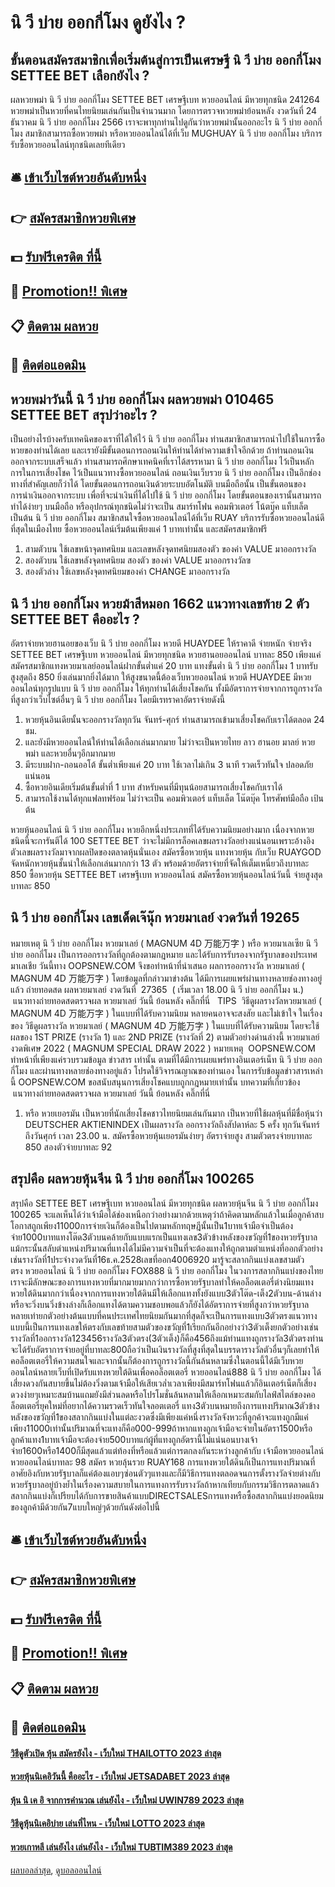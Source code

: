 # นิ วี บ่าย ออกกี่โมง ดูยังไง ?
## ขั้นตอนสมัครสมาชิกเพื่อเริ่มต้นสู่การเป็นเศรษฐี นิ วี บ่าย ออกกี่โมง SETTEE BET เลือกยังไง ?
ผลหวยพม่า นิ วี บ่าย ออกกี่โมง SETTEE BET เศรษฐีเบท หวยออนไลน์ มีหวยทุกชนิด 241264 หวยพม่าเป็นหวยที่คนไทยนิยมเล่นกันเป็นจำนวนมาก โดยการตรวจหวยพม่าย้อนหลัง งวดวันที่ 24 ธันวาคม นิ วี บ่าย ออกกี่โมง 2566 เราจะพาทุกท่านไปดูกันว่าหวยพม่านั้นออกอะไร นิ วี บ่าย ออกกี่โมง สมาชิกสามารถซื้อหวยพม่า หรือหวยออนไลน์ได้ที่เว็บ MUGHUAY นิ วี บ่าย ออกกี่โมง บริการรับซื้อหวยออนไลน์ทุกชนิดเลยทีเดียว

## 🛎 [เข้าเว็บไซต์หวยอันดับหนึ่ง](https://bit.ly/3BG5bNw)
## 👉 [สมัครสมาชิกหวยพิเศษ](https://bit.ly/3BG5bNw)
## 💵 [รับฟรีเครดิต ที่นี้](https://bit.ly/3C3mvgS)
## 👑 [Promotion!! พิเศษ](https://bit.ly/3C3mvgS)
## 📋 [ติดตาม ผลหวย](https://bit.ly/3C3mvgS)
## 📱 [ติดต่อแอดมิน](https://bit.ly/3C3mvgS)

## หวยพม่าวันนี้ นิ วี บ่าย ออกกี่โมง ผลหวยพม่า 010465 SETTEE BET สรุปว่าอะไร ?
เป็นอย่างไรบ้างครับเทคนิคของเราที่ได้ให้ไว้ นิ วี บ่าย ออกกี่โมง ท่านสมาชิกสามารถนำไปใช้ในการซื้อหวยของท่านได้เลย และเรายังมีขั้นตอนการถอนเงินให้ท่านได้ทำความเข้าใจอีกด้วย ถ้าท่านถอนเงินออกจากระบบเสร็จแล้ว ท่านสามารถศึกษาเทคนิคที่เราได้สรรหามา นิ วี บ่าย ออกกี่โมง ไว้เป็นหลักการในการเสี่ยงโชค ไว้เป็นแนวทางซื้อหวยออนไลน์
ถอนเงินเว็บรวย นิ วี บ่าย ออกกี่โมง เป็นอีกช่องทางที่สำคัญเลยก็ว่าได้ โดยขั้นตอนการถอนเงินด้วยระบบอัตโนมัติ บนมือถือนั้น เป็นขั้นตอนของการนำเงินออกจากระบบ เพื่อที่จะนำเงินที่ได้ไปใช้ นิ วี บ่าย ออกกี่โมง โดยขั้นตอนของเรานั้นสามารถทำได้ง่ายๆ บนมือถือ หรืออุปกรณ์ทุกชนิดไม่ว่าจะเป็น สมาร์ทโฟน คอมพิวเตอร์ โน้ตบุ๊ค แท็บเล็ต เป็นต้น นิ วี บ่าย ออกกี่โมง สมาชิกสนใจซื้อหวยออนไลน์ได้ที่เว็บ RUAY บริการรับซื้อหวยออนไลน์ดีที่สุดในเมืองไทย ซื้อหวยออนไลน์เริ่มต้นเพียงแค่ 1 บาทเท่านั้น และสมัครสมาชิกฟรี
1. สามตัวบน ใช้เลขหน้าจุดทศนิยม และเลขหลังจุดทศนิยมสองตัว ของค่า VALUE มาออกรางวัล
2. สองตัวบน ใช้เลขหลังจุดทศนิยม สองตัว ของค่า VALUE มาออกรางวัลฃ
3. สองตัวล่าง ใช้เลขหลังจุดทศนิยมของค่า CHANGE มาออกรางวัล

## นิ วี บ่าย ออกกี่โมง หวยม้าสีหมอก 1662 แนวทางเลขท้าย 2 ตัว SETTEE BET คืออะไร ?
อัตราจ่ายหวยฮานอยของเว็บ นิ วี บ่าย ออกกี่โมง หวยดี HUAYDEE ให้ราคาดี จ่ายหนัก จ่ายจริง SETTEE BET เศรษฐีเบท หวยออนไลน์ มีหวยทุกชนิด หวยฮานอยออนไลน์ บาทละ 850 เพียงแค่สมัครสมาชิกแทงหวยมาเลย์ออนไลน์ฝากขั้นต่ำแค่ 20 บาท แทงขั้นต่ำ นิ วี บ่าย ออกกี่โมง 1 บาทรับสูงสุดถึง 850 ยิ่งเล่นมากยิ่งได้มาก ให้สูงขนาดนี้ต้องเว็บหวยออนไลน์ หวยดี HUAYDEE มีหวยออนไลน์ทุกรูปแบบ นิ วี บ่าย ออกกี่โมง ให้ทุกท่านได้เสี่ยงโชคกัน ทั้งมีอัตราการจ่ายจากการถูกรางวัลที่สูงกว่าเว็บไซต์อื่นๆ นิ วี บ่าย ออกกี่โมง โดยมีเรทราคาอัตราจ่ายดังนี้
1. หวยหุ้นอินเดียนั้นจะออกรางวัลทุกวัน จันทร์-ศุกร์ ท่านสามารถเข้ามาเสี่ยงโชคกับเราได้ตลอด 24 ชม.
2. และยังมีหวยออนไลน์ให้ท่านได้เลือกเล่นมากมาย ไม่ว่าจะเป็นหวยไทย ลาว ฮานอย มาลย์ หวยพม่า และหวยอื่นๆอีกมากมาย
3. มีระบบฝาก-ถอนออโต้ ขั้นต่ำเพียงแค่ 20 บาท ใช้เวลาไม่เกิน 3 นาที รวดเร็วทันใจ ปลอดภัยแน่นอน
4. ซื้อหวยอินเดียเริ่มต้นขั้นต่ำที่ 1 บาท สำหรับคนที่มีทุนน้อยสามารถเสี่ยงโชคกับเราได้
5. สามารถใช้งานได้ทุกแฟลทฟร์อม ไม่ว่าจะเป็น คอมพิวเตอร์ แท็บเล็ต โน๊ตบุ๊ค โทรศัพท์มือถือ เป้นต้น

หวยหุ้นออนไลน์ นิ วี บ่าย ออกกี่โมง หวยอีกหนึ่งประเภทที่ได้รับความนิยมอย่างมาก เนื่องจากหวยชนิดนี้จะการันตีได้ 100 SETTEE BET ว่าจะไม่มีการล็อคเลขผลรางวัลอย่างแน่นอนเพราะอ้างอิงตัวเลขผลรางวัลมาจากผลปิดของตลาดหุ้นนั่นเอง สมัครซื้อหวยหุ้น แทงหวยหุ้น กับเว็บ RUAYGOD จัดหนักหวยหุ้นชั้นนำให้เลือกเล่นมากกว่า 13 ตัว พร้อมด้วยอัตราจ่ายที่จัดให้เต็มเหนี่ยวถึงบาทละ 850
ซื้อหวยหุ้น SETTEE BET เศรษฐีเบท หวยออนไลน์ สมัครซื้อหวยหุ้นออนไลน์วันนี้ จ่ายสูงสุดบาทละ 850

## นิ วี บ่าย ออกกี่โมง เลขเด็ดเจ๊นุ๊ก หวยมาเลย์ งวดวันที่ 19265
หมายเหตุ นิ วี บ่าย ออกกี่โมง หวยมาเลย์ ( MAGNUM 4D 万能万字 ) หรือ หวยมาเลเซีย นิ วี บ่าย ออกกี่โมง เป็นการออกรางวัลที่ถูกต้องตามกฎหมาย และได้รับการรับรองจากรัฐบาลของประเทศมาเลเชีย
วันนี้ทาง OOPSNEW.COM จึงขอทำหน้าที่นำเสนอ ผลการออกรางวัล หวยมาเลย์ ( MAGNUM 4D 万能万字 ) โดยข้อมูลที่กล่าวมาข่างต้น ได้มีการเผยแพร่ผ่านทางหลายช่องทางอยู่แล้ว
ถ่ายทอดสด ผลหวยมาเลย์ งวดวันที่  27365  ( เริ่มเวลา 18.00 นิ วี บ่าย ออกกี่โมง น.)
 แนวทางถ่ายทอดสดตรวจผล หวยมาเลย์ วันนี้ ย้อนหลัง คลิ๊กที่นี่  
TIPS  วิธีดูผลรางวัลหวยมาเลย์ ( MAGNUM 4D 万能万字 ) ในแบบที่ได้รับความนิยม
หลายคนอาจจะสงสัย และไม่เข้าใจ ในเรื่องของ วิธีดูผลรางวัล หวยมาเลย์ ( MAGNUM 4D 万能万字 ) ในแบบที่ได้รับความนิยม โดยจะใช้ผลของ 1ST PRIZE (รางวัล 1) และ 2ND PRIZE (รางวัลที่ 2) ตามตัวอย่างด่านล่างนี้
หวยมาเลย์งวดพิเศษ 2022 ( MAGNUM SPECIAL DRAW 2022 )
หมายเหตุ  OOPSNEW.COM ทำหน้าที่เพียงแค่รวบรวมข้อมูล ข่าวสาร เท่านั้น ตามที่ได้มีการเผยแพร่ทางอินเตอร์เน็ท นิ วี บ่าย ออกกี่โมง และผ่านทางหลายช่องทางอยู่แล้ว โปรดใช้วิจารณญาณของท่านเอง ในการรับข้อมูลข่าวสารเหล่านี้ OOPSNEW.COM ขอสนับสนุนการเสี่ยงโชคแบบถูกกฎหมายเท่านั้น
บทความที่เกี่ยวข้อง
 แนวทางถ่ายทอดสดตรวจผล หวยมาเลย์ วันนี้ ย้อนหลัง คลิ๊กที่นี่  
1. หรือ หวยเยอรมัน เป็นหวยที่นักเสี่ยงโชคชาวไทยนิยมเล่นกันมาก เป็นหวยที่ใช้ผลหุ้นที่มีชื่อหุ้นว่า DEUTSCHER AKTIENINDEX เป็นผลรางวัล ออกรางวัลถึงสัปดาห์ละ 5 ครั้ง ทุกวันจันทร์ถึงวันศุกร์ เวลา 23.00 น. สมัครซื้อหวยหุ้นเยอรมันง่ายๆ อัตราจ่ายสูง สามตัวตรงจ่ายบาทละ 850 สองตัวจ่ายบาทละ 92

## สรุปคือ ผลหวยหุ้นจีน นิ วี บ่าย ออกกี่โมง 100265
สรุปคือ SETTEE BET เศรษฐีเบท หวยออนไลน์ มีหวยทุกชนิด ผลหวยหุ้นจีน นิ วี บ่าย ออกกี่โมง 100265 จะแลเห็นได้ว่าเจ้ามือได้ช่องเหนือกว่าอย่างมากด้วยเหตุว่าถ้าคิดตามหลักแล้วในเมื่อลูกค้าสบโอกาสถูกเพียง11000การจ่ายเงินก็ต้องเป็นไปตามหลักทฤษฎีนั้นเป็น1บาทเจ้ามือจำเป็นต้องจ่าย1000บาทแทงโต๊ด3ตัวบนคล้ายกับแบบแรกเป็นแทงเลข3ตัวข้างหลังของขวัญที่1ของหวยรัฐบาลแม้กระนั้นสลับตำแหน่งปริมาณที่แทงได้ไม่มีความจำเป็นที่จะต้องแทงให้ถูกตามตำแหน่งที่ออกตัวอย่างเช่นรางวัลที่1ประจำงวดวันที่16ธ.ค.2528เลขที่ออก4006920
มารู้จะสลากกินแบ่งเลขสามตัวตรง หวยออนไลน์ นิ วี บ่าย ออกกี่โมง FOX888 นิ วี บ่าย ออกกี่โมง ในวงการสลากกินแบ่งของไทยเราจะมีลักษณะของการแทงหวยที่มากมายมากกว่าการซื้อหวยรัฐบาลทำให้คอล็อตเตอรี่ต่างนิยมแทงหวยใต้ดินมากกว่าเนื่องจากการแทงหวยใต้ดินมีให้เลือกแทงทั้งยังแบบ3ตัวโต๊ด-เต็ง2ตัวบน-ด้านล่างหรือจะวิ่งบนวิ่งข้างล่างก็เลือกแทงได้ตามความชอบพอแล้วก็ยังได้อัตราการจ่ายที่สูงกว่าหวยรัฐบาลหลายเท่ายกตัวอย่างต้นแบบที่คนประเทศไทยนิยมกันมากที่สุดก็จะเป็นการแทงแบบ3ตัวตรงแนวทางแบบนี้เป็นการแทงเลขให้ตรงกับเลขท้ายสามตัวของขวัญที่1เรียกกันอีกอย่างว่า3ตัวเต็งยกตัวอย่างเช่นรางวัลที่1ออกรางวัล123456รางวัล3ตัวตรง(3ตัวเต็ง)ก็คือ456ถึงแม้ท่านแทงถูกรางวัล3ตัวตรงท่านจะได้รับอัตราการจ่ายอยู่ที่บาทละ800ถือว่าเป็นเงินรางวัลที่สูงที่สุดในบรรดารางวัลตัวอื่นๆก็เลยทำให้คอล็อตเตอรี่ให้ความสนใจและจากนั้นก็ต้องการถูกรางวัลนี้กันล้นหลามซึ่งในตอนนี้ได้มีเว็บหวยออนไลน์หลายเว็บที่เปิดรับแทงหวยใต้ดินเพื่อคอล็อตเตอรี่ หวยออนไลน์888 นิ วี บ่าย ออกกี่โมง ได้เสี่ยงดวงกันสบายขึ้นไม่ต้องวิ่งตามเจ้ามือให้เสียเวล่ำเวลาเพียงมีสมาร์ทโฟนแล้วก็อินเตอร์เน็ตก็เสี่ยงดวงง่ายๆเหมาะสมบ้านแถมยังมีส่วนลดหรือโปรโมชั่นล้นหลามให้เลือกเหมาะสมกับไลฟ์สไตล์ของคอล็อตเตอรี่ยุคใหม่ที่อยากได้ความรวดเร็วทันใจลอตเตอรี่
แทง3ตัวบนหมายถึงการแทงปริมาณ3ตัวข้างหลังของขวัญที่1ของสลากกินแบ่งในแต่ละงวดซึ่งมีเพียงแค่หนึ่งรางวัลจังหวะที่ลูกค้าจะแทงถูกมีแค่เพียง11000เท่านั้นปริมาณที่จะแทงก็คือ000-999ถ้าหากแทงถูกเจ้ามือจะจ่ายในอัตรา1500หรือลูกค้าแทง1บาทเจ้ามือจะต้องจ่าย500บาทแก่ผู้ที่แทงถูกอัตรานี้ไม่แน่นอนบางเจ้าจ่าย1600หรือ1400ก็มีสุดแล้วแต่ท้องที่หรือแล้วแต่การตกลงกันระหว่างลูกค้ากับ เจ้ามือหวยออนไลน์ หวยออนไลน์บาทละ 98
สมัคร หวยลุ้นรวย RUAY168 การแทงหวยใต้ดินก็เป็นการแทงปริมาณที่อาศัยอิงกับหวยรัฐบาลก็แค่ต้องแอบๆซ่อนตัวๆแทงและก็มีวิธีการแทงตลอดจนการตั้งรางวัลจ่ายต่างกับหวยรัฐบาลอยู่บ้างย้ำในเรื่องความสบายในการแทงการรับรางวัลถ้าหากเทียบกับกรรมวิธีการตลาดแล้วสลากกินแบ่งก็เปรียบได้กับการขายสินค้าแบบDIRECTSALESการแทงหรือซื้อสลากกินแบ่งยอดนิยมของลูกค้ามีด้วยกัน7แบบใหญ่ๆด้วยกันดังต่อไปนี้

## 🛎 [เข้าเว็บไซต์หวยอันดับหนึ่ง](https://bit.ly/3BG5bNw)
## 👉 [สมัครสมาชิกหวยพิเศษ](https://bit.ly/3BG5bNw)
## 💵 [รับฟรีเครดิต ที่นี้](https://bit.ly/3C3mvgS)
## 👑 [Promotion!! พิเศษ](https://bit.ly/3C3mvgS)
## 📋 [ติดตาม ผลหวย](https://bit.ly/3C3mvgS)
## 📱 [ติดต่อแอดมิน](https://bit.ly/3C3mvgS)

#### [วิธีดูตัวเปิด หุ้น สมัครยังไง - เว็บใหม่ THAILOTTO 2023 ล่าสุด](https://atom.io/themes/วิธีดูตัวเปิด%20หุ้น%20สมัครยังไง%20-%20เว็บใหม่%20thailotto%202023%20ล่าสุด)
#### [หวยหุ้นนิเคอิวันนี้ คืออะไร - เว็บใหม่ JETSADABET 2023 ล่าสุด](https://atom.io/themes/หวยหุ้นนิเคอิวันนี้%20คืออะไร%20-%20เว็บใหม่%20jetsadabet%202023%20ล่าสุด)
#### [หุ้น นิ เค อิ จากการคำนวณ เล่นยังไง - เว็บใหม่ UWIN789 2023 ล่าสุด](https://atom.io/themes/หุ้น%20นิ%20เค%20อิ%20จากการคำนวณ%20เล่นยังไง%20-%20เว็บใหม่%20uwin789%202023%20ล่าสุด)
#### [วิธีดูหุ้นนิเคอิบ่าย เล่นที่ไหน - เว็บใหม่ LOTTO 2023 ล่าสุด](https://atom.io/themes/วิธีดูหุ้นนิเคอิบ่าย%20เล่นที่ไหน%20-%20เว็บใหม่%20lotto%202023%20ล่าสุด)
#### [หวยเกาหลี เล่นยังไง เล่นยังไง - เว็บใหม่ TUBTIM389 2023 ล่าสุด](https://atom.io/themes/หวยเกาหลี%20เล่นยังไง%20เล่นยังไง%20-%20เว็บใหม่%20tubtim389%202023%20ล่าสุด)

[ผลบอลล่าสุด](https://siamsport.tv "ผลบอลล่าสุด"), [ดูบอลออนไลน์](https://siamsport.tv/ดูบอลสด "ดูบอลออนไลน์")